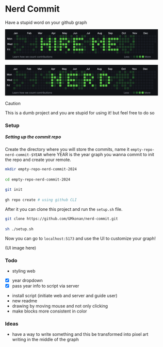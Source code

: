 # Nerd Commit

Have a stupid word on your github graph

![graph-image-hire-me](./graph-image-2.png)

![graph-image-nerd](./graph-image.png)

> [!CAUTION]
> This is a dumb project and you are stupid for using it! but feel free to do so

### Setup

##### Setting up the commit repo

Create the directory where you will store the commits, name it `empty-repo-nerd-commit-$YEAR` where YEAR is the year graph you wanna commit to
init the repo and create your remote.

```bash
mkdir empty-repo-nerd-commit-2024

cd empty-repo-nerd-commit-2024

git init

gh repo create # using github CLI

```

After it you can clone this project and run the `setup.sh` file.

```bash
git clone https://github.com/GMkonan/nerd-commit.git

sh ./setup.sh
```

Now you can go to `localhost:5173` and use the UI to customize your graph!

(UI image here)

### Todo

- styling web
- [x] year dropdown
- [x] pass year info to script via server
- install script (initiate web and server and guide user)
- new readme
- drawing by moving mouse and not only clicking
- make blocks more consistent in color

### Ideas

- have a way to write something and this be transformed into pixel art writing in the middle of the graph
